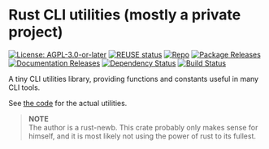 <!--
SPDX-FileCopyrightText: 2023 Robin Vobruba <hoijui.quaero@gmail.com>

SPDX-License-Identifier: CC0-1.0
-->

# Rust CLI utilities (mostly a private project)

[![License: AGPL-3.0-or-later](
    https://img.shields.io/badge/License-AGPL%203.0+-blue.svg)](
    LICENSE.txt)
[![REUSE status](
    https://api.reuse.software/badge/github.com/hoijui/cli-utils-rs)](
    https://api.reuse.software/info/github.com/hoijui/cli-utils-rs)
[![Repo](
    https://img.shields.io/badge/Repo-GitHub-555555&logo=github.svg)](
    https://github.com/hoijui/cli-utils-rs)
[![Package Releases](
    https://img.shields.io/crates/v/cli_utils_hoijui.svg)](
    https://crates.io/crates/cli_utils_hoijui)
[![Documentation Releases](
    https://docs.rs/cli_utils_hoijui/badge.svg)](
    https://docs.rs/cli_utils_hoijui)
[![Dependency Status](
    https://deps.rs/repo/github/hoijui/cli-utils-rs/status.svg)](
    https://deps.rs/repo/github/hoijui/cli-utils-rs)
[![Build Status](
    https://github.com/hoijui/cli-utils-rs/workflows/build/badge.svg)](
    https://github.com/hoijui/cli-utils-rs/actions)

A tiny CLI utilities library,
providing functions and constants useful in many CLI tools.

See [the code](src/tools.rs) for the actual utilities.

> **NOTE** \
> The author is a rust-newb.
> This crate probably only makes sense for himself,
> and it is most likely not using the power of rust to its fullest.
